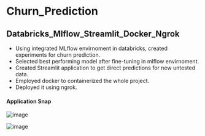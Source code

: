 # Churn_Prediction

## Databricks_Mlflow_Streamlit_Docker_Ngrok ##

- Using integrated MLflow envirnoment in databricks, created experiments for churn prediction.
- Selected best performing model after fine-tuning in mlflow envirnoment.
- Created Streamlit application to get direct predictions for new untested data.
- Employed docker to containerized the whole project.
- Deployed it using ngrok.

#### Application Snap
![image](https://github.com/zapod838/Churn_Prediction/assets/45763055/04b7b84f-cbca-49a1-953a-fec1875dd902)

![image](https://github.com/zapod838/Churn_Prediction/assets/45763055/a3589899-3000-48b1-b26d-ba42525a7919)


